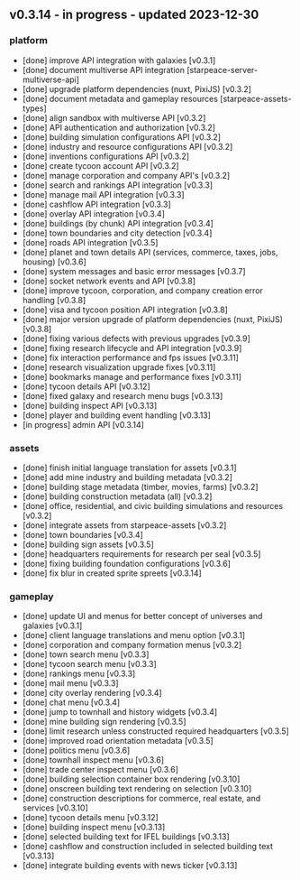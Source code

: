 
## v0.3.14 - in progress - updated 2023-12-30
### platform
* [done] improve API integration with galaxies [v0.3.1]
* [done] document multiverse API integration [starpeace-server-multiverse-api]
* [done] upgrade platform dependencies (nuxt, PixiJS) [v0.3.2]
* [done] document metadata and gameplay resources [starpeace-assets-types]
* [done] align sandbox with multiverse API [v0.3.2]
* [done] API authentication and authorization [v0.3.2]
* [done] building simulation configurations API [v0.3.2]
* [done] industry and resource configurations API [v0.3.2]
* [done] inventions configurations API [v0.3.2]
* [done] create tycoon account API [v0.3.2]
* [done] manage corporation and company API's [v0.3.2]
* [done] search and rankings API integration [v0.3.3]
* [done] manage mail API integration [v0.3.3]
* [done] cashflow API integration [v0.3.3]
* [done] overlay API integration [v0.3.4]
* [done] buildings (by chunk) API integration [v0.3.4]
* [done] town boundaries and city detection [v0.3.4]
* [done] roads API integration [v0.3.5]
* [done] planet and town details API (services, commerce, taxes, jobs, housing) [v0.3.6]
* [done] system messages and basic error messages [v0.3.7]
* [done] socket network events and API [v0.3.8]
* [done] improve tycoon, corporation, and company creation error handling [v0.3.8]
* [done] visa and tycoon position API integration [v0.3.8]
* [done] major version upgrade of platform dependencies (nuxt, PixiJS) [v0.3.8]
* [done] fixing various defects with previous upgrades [v0.3.9]
* [done] fixing research lifecycle and API integration [v0.3.9]
* [done] fix interaction performance and fps issues [v0.3.11]
* [done] research visualization upgrade fixes [v0.3.11]
* [done] bookmarks manage and performance fixes [v0.3.11]
* [done] tycoon details API [v0.3.12]
* [done] fixed galaxy and research menu bugs  [v0.3.13]
* [done] building inspect API [v0.3.13]
* [done] player and building event handling [v0.3.13]
* [in progress] admin API [v0.3.14]

### assets
* [done] finish initial language translation for assets [v0.3.1]
* [done] add mine industry and building metadata [v0.3.2]
* [done] building stage metadata (timber, movies, farms) [v0.3.2]
* [done] building construction metadata (all) [v0.3.2]
* [done] office, residential, and civic building simulations and resources [v0.3.2]
* [done] integrate assets from starpeace-assets [v0.3.2]
* [done] town boundaries [v0.3.4]
* [done] building sign assets [v0.3.5]
* [done] headquarters requirements for research per seal [v0.3.5]
* [done] fixing building foundation configurations [v0.3.6]
* [done] fix blur in created sprite spreets [v0.3.14]

### gameplay
* [done] update UI and menus for better concept of universes and galaxies [v0.3.1]
* [done] client language translations and menu option [v0.3.1]
* [done] corporation and company formation menus [v0.3.2]
* [done] town search menu [v0.3.3]
* [done] tycoon search menu [v0.3.3]
* [done] rankings menu [v0.3.3]
* [done] mail menu [v0.3.3]
* [done] city overlay rendering [v0.3.4]
* [done] chat menu [v0.3.4]
* [done] jump to townhall and history widgets [v0.3.4]
* [done] mine building sign rendering [v0.3.5]
* [done] limit research unless constructed required headquarters [v0.3.5]
* [done] improved road orientation metadata [v0.3.5]
* [done] politics menu [v0.3.6]
* [done] townhall inspect menu [v0.3.6]
* [done] trade center inspect menu [v0.3.6]
* [done] building selection container box rendering [v0.3.10]
* [done] onscreen building text rendering on selection [v0.3.10]
* [done] construction descriptions for commerce, real estate, and services [v0.3.10]
* [done] tycoon details menu [v0.3.12]
* [done] building inspect menu [v0.3.13]
* [done] selected building text for IFEL buildings [v0.3.13]
* [done] cashflow and construction included in selected building text [v0.3.13]
* [done] integrate building events with news ticker [v0.3.13]
